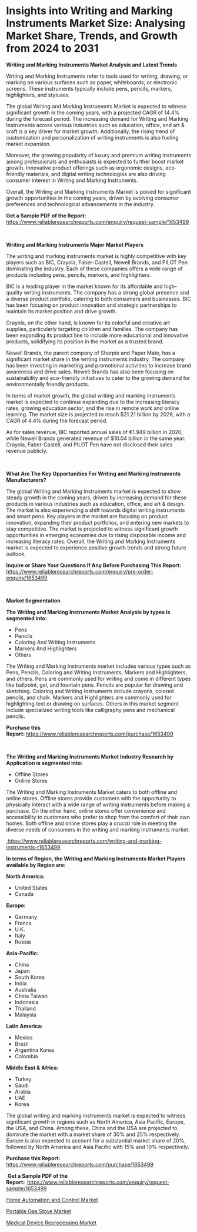 <p><h1>Insights into Writing and Marking Instruments Market Size: Analysing Market Share, Trends, and Growth from 2024 to 2031</h1></p><p><strong>Writing and Marking Instruments Market Analysis and Latest Trends</strong></p>
<p><p>Writing and Marking Instruments refer to tools used for writing, drawing, or marking on various surfaces such as paper, whiteboards, or electronic screens. These instruments typically include pens, pencils, markers, highlighters, and styluses.</p><p>The global Writing and Marking Instruments Market is expected to witness significant growth in the coming years, with a projected CAGR of 14.4% during the forecast period. The increasing demand for Writing and Marking Instruments across various industries such as education, office, and art & craft is a key driver for market growth. Additionally, the rising trend of customization and personalization of writing instruments is also fueling market expansion.</p><p>Moreover, the growing popularity of luxury and premium writing instruments among professionals and enthusiasts is expected to further boost market growth. Innovative product offerings such as ergonomic designs, eco-friendly materials, and digital writing technologies are also driving consumer interest in Writing and Marking Instruments.</p><p>Overall, the Writing and Marking Instruments Market is poised for significant growth opportunities in the coming years, driven by evolving consumer preferences and technological advancements in the industry.</p></p>
<p><strong>Get a Sample PDF of the Report:&nbsp;</strong> <a href="https://www.reliableresearchreports.com/enquiry/request-sample/1653499">https://www.reliableresearchreports.com/enquiry/request-sample/1653499</a></p>
<p>&nbsp;</p>
<p><strong>Writing and Marking Instruments Major Market Players</strong></p>
<p><p>The writing and marking instruments market is highly competitive with key players such as BIC, Crayola, Faber-Castell, Newell Brands, and PILOT Pen dominating the industry. Each of these companies offers a wide range of products including pens, pencils, markers, and highlighters.</p><p>BIC is a leading player in the market known for its affordable and high-quality writing instruments. The company has a strong global presence and a diverse product portfolio, catering to both consumers and businesses. BIC has been focusing on product innovation and strategic partnerships to maintain its market position and drive growth.</p><p>Crayola, on the other hand, is known for its colorful and creative art supplies, particularly targeting children and families. The company has been expanding its product line to include more educational and innovative products, solidifying its position in the market as a trusted brand.</p><p>Newell Brands, the parent company of Sharpie and Paper Mate, has a significant market share in the writing instruments industry. The company has been investing in marketing and promotional activities to increase brand awareness and drive sales. Newell Brands has also been focusing on sustainability and eco-friendly initiatives to cater to the growing demand for environmentally friendly products.</p><p>In terms of market growth, the global writing and marking instruments market is expected to continue expanding due to the increasing literacy rates, growing education sector, and the rise in remote work and online learning. The market size is projected to reach $21.21 billion by 2026, with a CAGR of 4.4% during the forecast period.</p><p>As for sales revenue, BIC reported annual sales of €1.949 billion in 2020, while Newell Brands generated revenue of $10.04 billion in the same year. Crayola, Faber-Castell, and PILOT Pen have not disclosed their sales revenue publicly.</p></p>
<p>&nbsp;</p>
<p><strong>What Are The Key Opportunities For Writing and Marking Instruments Manufacturers?</strong></p>
<p><p>The global Writing and Marking Instruments market is expected to show steady growth in the coming years, driven by increasing demand for these products in various industries such as education, office, and art & design. The market is also experiencing a shift towards digital writing instruments and smart pens. Key players in the market are focusing on product innovation, expanding their product portfolios, and entering new markets to stay competitive. The market is projected to witness significant growth opportunities in emerging economies due to rising disposable income and increasing literacy rates. Overall, the Writing and Marking Instruments market is expected to experience positive growth trends and strong future outlook.</p></p>
<p><strong>Inquire or Share Your Questions If Any Before Purchasing This Report:</strong> <a href="https://www.reliableresearchreports.com/enquiry/pre-order-enquiry/1653499">https://www.reliableresearchreports.com/enquiry/pre-order-enquiry/1653499</a></p>
<p>&nbsp;</p>
<p><strong>Market Segmentation</strong></p>
<p><strong>The Writing and Marking Instruments Market Analysis by types is segmented into:</strong></p>
<p><ul><li>Pens</li><li>Pencils</li><li>Coloring And Writing Instruments</li><li>Markers And Highlighters</li><li>Others</li></ul></p>
<p><p>The Writing and Marking Instruments market includes various types such as Pens, Pencils, Coloring and Writing Instruments, Markers and Highlighters, and others. Pens are commonly used for writing and come in different types like ballpoint, gel, and fountain pens. Pencils are popular for drawing and sketching. Coloring and Writing Instruments include crayons, colored pencils, and chalk. Markers and Highlighters are commonly used for highlighting text or drawing on surfaces. Others in this market segment include specialized writing tools like calligraphy pens and mechanical pencils.</p></p>
<p><strong>Purchase this Report:&nbsp;</strong><a href="https://www.reliableresearchreports.com/purchase/1653499">https://www.reliableresearchreports.com/purchase/1653499</a></p>
<p>&nbsp;</p>
<p><strong>The Writing and Marking Instruments Market Industry Research by Application is segmented into:</strong></p>
<p><ul><li>Offline Stores</li><li>Online Stores</li></ul></p>
<p><p>The Writing and Marking Instruments Market caters to both offline and online stores. Offline stores provide customers with the opportunity to physically interact with a wide range of writing instruments before making a purchase. On the other hand, online stores offer convenience and accessibility to customers who prefer to shop from the comfort of their own homes. Both offline and online stores play a crucial role in meeting the diverse needs of consumers in the writing and marking instruments market.</p></p>
<p><a href="https://www.reliableresearchreports.com/writing-and-marking-instruments-r1653499">&nbsp;https://www.reliableresearchreports.com/writing-and-marking-instruments-r1653499</a></p>
<p><strong>In terms of Region, the Writing and Marking Instruments Market Players available by Region are:</strong></p>
<p>
    <p> <strong> North America: </strong>
        <ul>
            <li>United States</li>
            <li>Canada</li>
        </ul>
        </p> 
    <p> <strong> Europe: </strong>
        <ul>
            <li>Germany</li>
            <li>France</li>
            <li>U.K.</li>
            <li>Italy</li>
            <li>Russia</li>
        </ul>
        </p> 
    <p> <strong> Asia-Pacific: </strong>
        <ul>
            <li>China</li>
            <li>Japan</li>
            <li>South Korea</li>
            <li>India</li>
            <li>Australia</li>
            <li>China Taiwan</li>
            <li>Indonesia</li>
            <li>Thailand</li>
            <li>Malaysia</li>
        </ul>
        </p> 
    <p> <strong> Latin America: </strong>
        <ul>
            <li>Mexico</li>
            <li>Brazil</li>
            <li>Argentina Korea</li>
            <li>Colombia</li>
        </ul>
        </p> 
    <p> <strong> Middle East & Africa: </strong>
        <ul>
            <li>Turkey</li>
            <li>Saudi</li>
            <li>Arabia</li>
            <li>UAE</li>
            <li>Korea</li>
        </ul>
    </p>
    </p>
<p><p>The global writing and marking instruments market is expected to witness significant growth in regions such as North America, Asia Pacific, Europe, the USA, and China. Among these, China and the USA are projected to dominate the market with a market share of 30% and 25% respectively. Europe is also expected to account for a substantial market share of 20%, followed by North America and Asia Pacific with 15% and 10% respectively.</p></p>
<p><strong>Purchase this Report: </strong><a href="https://www.reliableresearchreports.com/purchase/1653499">https://www.reliableresearchreports.com/purchase/1653499</a></p>
<p>&nbsp;<strong>Get a Sample PDF of the Report:&nbsp;&nbsp;</strong><a href="https://www.reliableresearchreports.com/enquiry/request-sample/1653499">https://www.reliableresearchreports.com/enquiry/request-sample/1653499</a></p>
<p><strong></strong></p>
<p><p><a href="https://www.linkedin.com/pulse/home-automation-control-market-research-report-its-history-sgb3f">Home Automation and Control Market</a></p><p><a href="https://www.linkedin.com/pulse/portable-gas-stove-market-size-cagr-trends-2024-2030-insight-burst-zrbcf">Portable Gas Stove Market</a></p><p><a href="https://www.linkedin.com/pulse/medical-device-reprocessing-market-size-cagr-trends-2024-2030-njptf">Medical Device Reprocessing Market</a></p></p>
